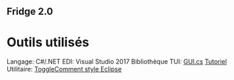 ## Fridge 2.0

# Outils utilisés
Langage: C#/.NET
EDI: Visual Studio 2017
Bibliothèque TUI: [GUI.cs](https://github.com/migueldeicaza/gui.cs) [Tutoriel](https://migueldeicaza.github.io/gui.cs/articles/overview.html)
Utilitaire: [ToggleComment style Eclipse](https://marketplace.visualstudio.com/items?itemName=munyabe.ToggleComment)

